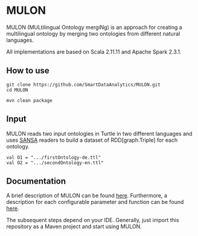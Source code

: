 # MULON
MULON (MULtilingual Ontology mergiNg) is an approach for creating a multilingual ontology by merging two ontologies from different natural languages.

All implementations are based on Scala 2.11.11 and Apache Spark 2.3.1. 

How to use
----------
````
git clone https://github.com/SmartDataAnalytics/MULON.git
cd MULON

mvn clean package
````
Input
----------
MULON reads two input ontologies in Turtle in two different languages and uses [SANSA](https://github.com/SANSA-Stack) readers to build a dataset of RDD[graph.Triple] for each ontology.
````
val O1 = ".../firstOntology-de.ttl"
val O2 = ".../secondOntology-en.ttl"
````

Documentation
----------
A brief description of MULON can be found [here](https://smartdataanalytics.github.io/MULON/). 
Furthermore, a description for each configurable parameter and function can be found [here](https://smartdataanalytics.github.io/MULON/DocumentationIndex.html#package).



The subsequent steps depend on your IDE. Generally, just import this repository as a Maven project and start using MULON.
